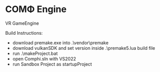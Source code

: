 # COMΦ Engine
VR GameEngine

Build Instructions: 
- download premake.exe into .\vendor\premake
- download vulkanSDK and set version inside .\premake5.lua build file
- run .\makeProject.bat
- open Comphi.sln with VS2022 
- run Sandbox Project as startupProject